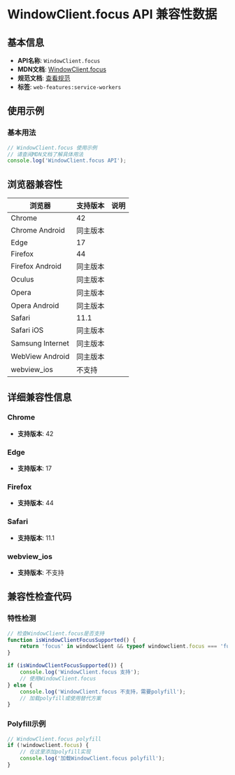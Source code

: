 # WindowClient.focus API 兼容性数据

## 基本信息

- **API名称**: `WindowClient.focus`
- **MDN文档**: [WindowClient.focus](https://developer.mozilla.org/docs/Web/API/WindowClient/focus)
- **规范文档**: [查看规范](https://w3c.github.io/ServiceWorker/#client-focus)
- **标签**: `web-features:service-workers`

## 使用示例

### 基本用法

```javascript
// WindowClient.focus 使用示例
// 请查阅MDN文档了解具体用法
console.log('WindowClient.focus API');
```

## 浏览器兼容性

| 浏览器 | 支持版本 | 说明 |
|--------|----------|------|
| Chrome | 42 |  |
| Chrome Android | 同主版本 |  |
| Edge | 17 |  |
| Firefox | 44 |  |
| Firefox Android | 同主版本 |  |
| Oculus | 同主版本 |  |
| Opera | 同主版本 |  |
| Opera Android | 同主版本 |  |
| Safari | 11.1 |  |
| Safari iOS | 同主版本 |  |
| Samsung Internet | 同主版本 |  |
| WebView Android | 同主版本 |  |
| webview_ios | 不支持 |  |

## 详细兼容性信息

### Chrome

- **支持版本**: 42

### Edge

- **支持版本**: 17

### Firefox

- **支持版本**: 44

### Safari

- **支持版本**: 11.1

### webview_ios

- **支持版本**: 不支持

## 兼容性检查代码

### 特性检测

```javascript
// 检查WindowClient.focus是否支持
function isWindowClientFocusSupported() {
    return 'focus' in windowclient && typeof windowclient.focus === 'function';
}

if (isWindowClientFocusSupported()) {
    console.log('WindowClient.focus 支持');
    // 使用WindowClient.focus
} else {
    console.log('WindowClient.focus 不支持，需要polyfill');
    // 加载polyfill或使用替代方案
}
```

### Polyfill示例

```javascript
// WindowClient.focus polyfill
if (!windowclient.focus) {
    // 在这里添加polyfill实现
    console.log('加载WindowClient.focus polyfill');
}
```

